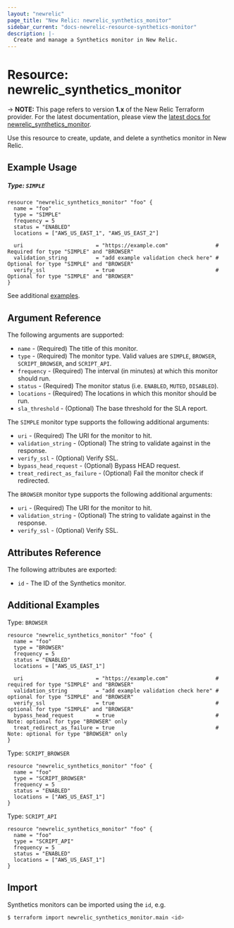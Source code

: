 ```yaml
---
layout: "newrelic"
page_title: "New Relic: newrelic_synthetics_monitor"
sidebar_current: "docs-newrelic-resource-synthetics-monitor"
description: |-
  Create and manage a Synthetics monitor in New Relic.
---
```


# Resource: newrelic\_synthetics\_monitor

-> **NOTE:** This page refers to version **1.x** of the New Relic Terraform provider. For the latest documentation, please view the [latest docs for newrelic_synthetics_monitor](/docs/providers/newrelic/r/synthetics_monitor.html).

Use this resource to create, update, and delete a synthetics monitor in New Relic.

## Example Usage

##### Type: `SIMPLE`
```hcl
resource "newrelic_synthetics_monitor" "foo" {
  name = "foo"
  type = "SIMPLE"
  frequency = 5
  status = "ENABLED"
  locations = ["AWS_US_EAST_1", "AWS_US_EAST_2"]

  uri                       = "https://example.com"               # Required for type "SIMPLE" and "BROWSER"
  validation_string         = "add example validation check here" # Optional for type "SIMPLE" and "BROWSER"
  verify_ssl                = true                                # Optional for type "SIMPLE" and "BROWSER"
}
```
See additional [examples](#additional-examples).

## Argument Reference

The following arguments are supported:

  * `name` - (Required) The title of this monitor.
  * `type` - (Required) The monitor type. Valid values are `SIMPLE`, `BROWSER`, `SCRIPT_BROWSER`, and `SCRIPT_API`.
  * `frequency` - (Required) The interval (in minutes) at which this monitor should run.
  * `status` - (Required) The monitor status (i.e. `ENABLED`, `MUTED`, `DISABLED`).
  * `locations` - (Required) The locations in which this monitor should be run.
  * `sla_threshold` - (Optional) The base threshold for the SLA report.

 The `SIMPLE` monitor type supports the following additional arguments:

  * `uri` - (Required) The URI for the monitor to hit.
  * `validation_string` - (Optional) The string to validate against in the response.
  * `verify_ssl` - (Optional) Verify SSL.
  * `bypass_head_request` - (Optional) Bypass HEAD request.
  * `treat_redirect_as_failure` - (Optional) Fail the monitor check if redirected.

The `BROWSER` monitor type supports the following additional arguments:

  * `uri` - (Required) The URI for the monitor to hit.
  * `validation_string` - (Optional) The string to validate against in the response.
  * `verify_ssl` - (Optional) Verify SSL.

## Attributes Reference

The following attributes are exported:

  * `id` - The ID of the Synthetics monitor.

## Additional Examples

Type: `BROWSER`

```hcl
resource "newrelic_synthetics_monitor" "foo" {
  name = "foo"
  type = "BROWSER"
  frequency = 5
  status = "ENABLED"
  locations = ["AWS_US_EAST_1"]

  uri                       = "https://example.com"               # required for type "SIMPLE" and "BROWSER"
  validation_string         = "add example validation check here" # optional for type "SIMPLE" and "BROWSER"
  verify_ssl                = true                                # optional for type "SIMPLE" and "BROWSER"
  bypass_head_request       = true                                # Note: optional for type "BROWSER" only
  treat_redirect_as_failure = true                                # Note: optional for type "BROWSER" only
}
```

Type: `SCRIPT_BROWSER`

```hcl
resource "newrelic_synthetics_monitor" "foo" {
  name = "foo"
  type = "SCRIPT_BROWSER"
  frequency = 5
  status = "ENABLED"
  locations = ["AWS_US_EAST_1"]
}
```

Type: `SCRIPT_API`

```hcl
resource "newrelic_synthetics_monitor" "foo" {
  name = "foo"
  type = "SCRIPT_API"
  frequency = 5
  status = "ENABLED"
  locations = ["AWS_US_EAST_1"]
}
```

## Import

Synthetics monitors can be imported using the `id`, e.g.

```bash
$ terraform import newrelic_synthetics_monitor.main <id>
```
